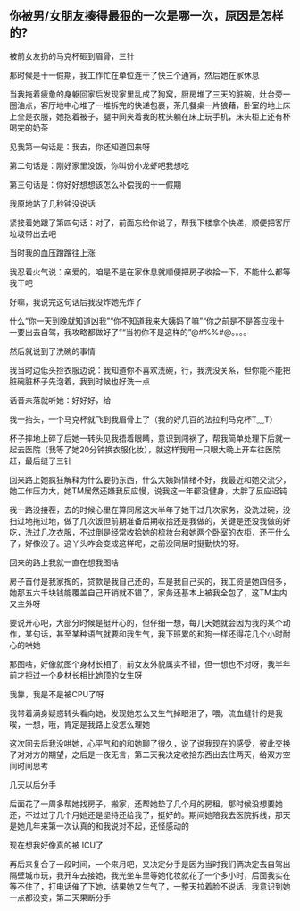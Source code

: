 ## 你被男/女朋友揍得最狠的一次是哪一次，原因是怎样的?

被前女友扔的马克杯砸到眉骨，三针

那时候是十一假期，我工作忙在单位连干了快三个通宵，然后她在家休息

当我拖着疲惫的身躯回家后发现家里乱成了狗窝，厨房堆了三天的脏碗，灶台旁一圈油点，客厅地中心堆了一堆拆完的快递包裹，茶几餐桌一片狼藉，卧室的地上床上全是衣服，她抱着被子，腿中间夹着我的枕头躺在床上玩手机，床头柜上还有杯喝完的奶茶

见我第一句话是：我去，你还知道回来呀

第二句话是：刚好家里没饭，你叫份小龙虾吧我想吃

第三句话是：你好好想想该怎么补偿我的十一假期

我原地站了几秒钟没说话

紧接着她跟了第四句话：对了，前面忘给你说了，帮我下楼拿个快递，顺便把客厅垃圾带出去吧

当时我的血压蹭蹭往上涨

我忍着火气说：亲爱的，咱是不是在家休息就顺便把房子收拾一下，不能什么都等我干吧

好嘛，我说完这句话后我没炸她先炸了

什么“你一天到晚就知道凶我”“你不知道我来大姨妈了嘛”“你之前是不是答应我十一要出去自驾，我攻略都做好了”“当初你不是这样的”@#%%#@。。。。

然后就说到了洗碗的事情

我当时边低头捡衣服边说：我知道你不喜欢洗碗，行，我洗没关系，但你能不能把脏碗脏杯子先泡着，我到时候也好洗一点

话音未落就听她：好好好，给

我一抬头，一个马克杯就飞到我眉骨上了（我的好几百的法拉利马克杯T﹏T）

杯子摔地上碎了后她一转头见我捂着眼睛，意识到闯祸了，帮我简单处理下后就一起去医院（我等了她20分钟换衣服化妆），就这样我用一只眼大晚上开车往医院赶，最后缝了三针

回来路上她疯狂解释为什么要扔东西，什么大姨妈情绪不好，我最近和她交流少，她工作压力大，她TM居然还嫌我反应慢，说我这一年都没健身，太胖了反应迟钝

我一路没接茬，去的时候心里在算同居这大半年了她干过几次家务，没洗过碗，没扫过地拖过地，做了几次饭但前期准备后期收拾还是我做的，关键是还没我做的好吃，洗过几次衣服，不过倒是经常收拾她的梳妆台和她两个卧室的衣柜，还干什么了，好像没了。这丫头咋会变成这样呢，之前没同居时挺勤快的呀。

回来的路上我就一直在想我图啥

房子首付是我家掏的，贷款是我自己还的，车是我自己买的，我工资是她四倍多，她那五六千块钱能覆盖自己开销就不错了，家务还基本上被我全包了，这TM主内又主外呀

要说开心吧，大部分时候是挺开心的，但仔细一想，每几天她就会因为我的某个动作，某句话，甚至某种语气就要和我生气，我下班累的和狗一样还得花几个小时耐心的哄她

那图啥，好像就图个身材长相了，前女友外貌属实不错，但一想也不对呀，我半年前才拒过一个身材长相比她顶的女生呀

我靠，我是不是被CPU了呀

我带着满身疑惑转头看向她，发现她怎么又生气掉眼泪了，喂，流血缝针的是我唉，一想，哦，肯定是我路上没怎么理她

这次回去后我没哄她，心平气和的和她聊了很久，说了说我现在的感受，彼此交换了对对方的期望，之后是一夜无言，第二天我决定收拾东西出去住两天，给双方空间时间思考

几天以后分手

后面花了一周多帮她找房子，搬家，还帮她垫了几个月的房租，那时候没想要她还，不过过了几个月她还是坚持还给我了，挺好的。期间她陪我去医院拆线，那天是她几年来第一次认真的和我说对不起，还怪感动的

现在想我好像真的被 ICU了

再后来复合了一段时间，一个来月吧，又决定分手是因为当时我们俩决定去自驾出隔壁城市玩，我开车去接她，我光坐车里等她化妆就花了一个多小时，后面我实在等不住了，打电话催了下她，结果她又生气了，一整天拉着脸不说话，我意识到她一点都没变，第二天果断分手
